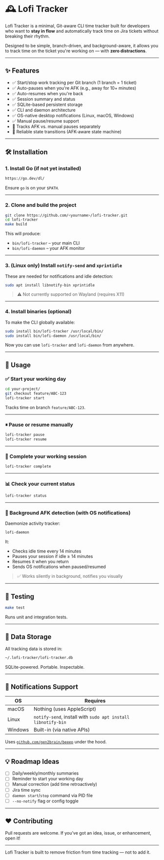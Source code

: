 # 🕰️ Lofi Tracker

Lofi Tracker is a minimal, Git-aware CLI time tracker built for developers who want to **stay in flow** and automatically track time on Jira tickets without breaking their rhythm.

Designed to be simple, branch-driven, and background-aware, it allows you to track time on the ticket you're working on — with **zero distractions**.

---

## ✨ Features

- ✅ Start/stop work tracking per Git branch (1 branch = 1 ticket)
- ✅ Auto-pauses when you're AFK (e.g., away for 10+ minutes)
- ✅ Auto-resumes when you're back
- ✅ Session summary and status
- ✅ SQLite-based persistent storage
- ✅ CLI and daemon architecture
- ✅ OS-native desktop notifications (Linux, macOS, Windows)
- ✅ Manual pause/resume support
- 🧠 Tracks AFK vs. manual pauses separately
- 🧪 Reliable state transitions (AFK-aware state machine)

---

## 🛠 Installation

### 1. Install Go (if not yet installed)

```bash
https://go.dev/dl/
```

Ensure `go` is on your `$PATH`.

---

### 2. Clone and build the project

```bash
git clone https://github.com/<yourname>/lofi-tracker.git
cd lofi-tracker
make build
```

This will produce:

- `bin/lofi-tracker` – your main CLI
- `bin/lofi-daemon` – your AFK monitor

---

### 3. (Linux only) Install `notify-send` and `xprintidle`

These are needed for notifications and idle detection:

```bash
sudo apt install libnotify-bin xprintidle
```

> ⚠️ Not currently supported on Wayland (requires X11)

---

### 4. Install binaries (optional)

To make the CLI globally available:

```bash
sudo install bin/lofi-tracker /usr/local/bin/
sudo install bin/lofi-daemon /usr/local/bin/
```

Now you can use `lofi-tracker` and `lofi-daemon` from anywhere.

---

## 🚀 Usage

### ✅ Start your working day

```bash
cd your-project/
git checkout feature/ABC-123
lofi-tracker start
```

Tracks time on branch `feature/ABC-123`.

---

### ⏸ Pause or resume manually

```bash
lofi-tracker pause
lofi-tracker resume
```

---

### 🧘 Complete your working session

```bash
lofi-tracker complete
```

---

### 📊 Check your current status

```bash
lofi-tracker status
```

---

### 🧠 Background AFK detection (with OS notifications)

Daemonize activity tracker:

```bash
lofi-daemon
```

It:
- Checks idle time every 14 minutes
- Pauses your session if idle ≥ 14 minutes
- Resumes it when you return
- Sends OS notifications when paused/resumed

> ✅ Works silently in background, notifies you visually

---

## 🧪 Testing

```bash
make test
```

Runs unit and integration tests.

---

## 📁 Data Storage

All tracking data is stored in:

```bash
~/.lofi-tracker/lofi-tracker.db
```

SQLite-powered. Portable. Inspectable.

---

## 🔔 Notifications Support

| OS       | Requires              |
|----------|-----------------------|
| macOS    | Nothing (uses AppleScript) |
| Linux    | `notify-send`, install with `sudo apt install libnotify-bin` |
| Windows  | Built-in (via native APIs) |

Uses [`github.com/gen2brain/beeep`](https://github.com/gen2brain/beeep) under the hood.

---

## 💡 Roadmap Ideas

- [ ] Daily/weekly/monthly summaries
- [ ] Reminder to start your working day
- [ ] Manual correction (add time retroactively)
- [ ] Jira time sync
- [ ] `daemon start`/`stop` command via PID file
- [ ] `--no-notify` flag or config toggle

---

## ❤️ Contributing

Pull requests are welcome. If you’ve got an idea, issue, or enhancement, open it!

---

Lofi Tracker is built to remove friction from time tracking — not to add it.
